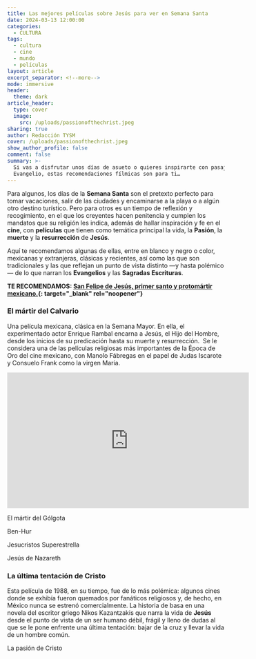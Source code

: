 ```yaml
---
title: Las mejores películas sobre Jesús para ver en Semana Santa
date: 2024-03-13 12:00:00
categories:
  - CULTURA
tags:
  - cultura
  - cine
  - mundo
  - películas
layout: article
excerpt_separator: <!--more-->
mode: immersive
header:
  theme: dark
article_header:
  type: cover
  image:
    src: /uploads/passionofthechrist.jpeg
sharing: true
author: Redacción TYSM
cover: /uploads/passionofthechrist.jpeg
show_author_profile: false
comment: false
summary: >-
  Si vas a disfrutar unos días de asueto o quieres inspirarte con pasajes del
  Evangelio, estas recomendaciones fílmicas son para ti…
---
```

Para algunos, los días de la **Semana Santa** son el pretexto perfecto para tomar vacaciones, salir de las ciudades y encaminarse a la playa o a algún otro destino turístico. Pero para otros es un tiempo de reflexión y recogimiento, en el que los creyentes hacen penitencia y cumplen los mandatos que su religión les indica, además de hallar inspiración y fe en el **cine**, con&nbsp;**películas** que tienen como temática principal la vida, la **Pasión**, la **muerte** y la **resurrección** de **Jesús**.

Aquí te recomendamos algunas de ellas, entre en blanco y negro o color, mexicanas y extranjeras, clásicas y recientes, así como las que son tradicionales y las que reflejan un punto de vista distinto —y hasta polémico— de lo que narran los **Evangelios** y las **Sagradas Escrituras**.

**TE RECOMENDAMOS: [San Felipe de Jesús, primer santo y protomártir mexicano.](https://blog.tonoysumariachi.com/mexicanisimos/2024/02/02/san-felipe-de-jes%C3%BAs-primer-santo-y-protom%C3%A1rtir-mexicano.html){: target="_blank" rel="noopener"}**

### El mártir del Calvario

Una película mexicana, clásica en la Semana Mayor. En ella, el experimentado actor Enrique Rambal encarna a Jesús, el Hijo del Hombre, desde los inicios de su predicación hasta su muerte y resurrección.&nbsp; Se le considera una de las películas religiosas más importantes de la Época de Oro del cine mexicano, con Manolo Fábregas en el papel de Judas Iscarote y Consuelo Frank como la virgen María.

<iframe width="560" height="315" src="https://www.youtube.com/embed/avXMva-mDAg?si=oHhqh7hSVaEUms0J" title="YouTube video player" frameborder="0" allow="accelerometer; autoplay; clipboard-write; encrypted-media; gyroscope; picture-in-picture; web-share" referrerpolicy="strict-origin-when-cross-origin" allowfullscreen></iframe>

El mártir del Gólgota

Ben-Hur

Jesucristos Superestrella

Jesús de Nazareth

### La última tentación de Cristo

Esta película de 1988, en su tiempo, fue de lo más polémica: algunos cines donde se exhibía fueron quemados por fanáticos religiosos y, de hecho, en México nunca se estrenó comercialmente. La historia de basa en una novela del escritor griego Nikos Kazantzakis que narra la vida de **Jesús** desde el punto de vista de un ser humano débil, frágil y lleno de dudas al que se le pone enfrente una última tentación: bajar de la cruz y llevar la vida de un hombre común.



La pasión de Cristo